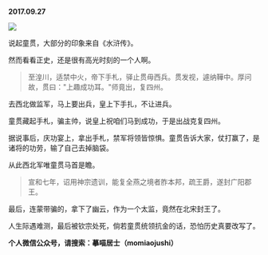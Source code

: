 
          
            
**2017.09.27**



![](//upload-images.jianshu.io/upload_images/51001-e9752ba939439d68.png)




说起童贯，大部分的印象来自《水浒传》。

然而看看正史，还是很有高光时刻的一个人啊。
>至湟川，适禁中火，帝下手札，驿止贯毋西兵。贯发视，遽纳鞾中。厚问故，贯曰："上趣成功耳。"师竟出，复四州。



去西北做监军，马上要出兵，皇上下手扎，不让进兵。

童贯藏起手札，骗主帅，说皇上祝咱们马到成功，于是出战克复四州。

据说事后，庆功宴上，拿出手札，禁军将领皆惊惧。童贯告诉大家，仗打赢了，是诸将的功劳，输了自己去掉脑袋。

从此西北军唯童贯马首是瞻。
>宣和七年，诏用神宗遗训，能复全燕之境者胙本邦，疏王爵，遂封广阳郡王。



最后，连蒙带骗的，拿下了幽云，作为一个太监，竟然在北宋封王了。

人生际遇难测，最后被钦宗处死，倘若童贯统领抗金的话，恐怕历史真要改写了。


**个人微信公众号，请搜索：摹喵居士（momiaojushi）**

          
        